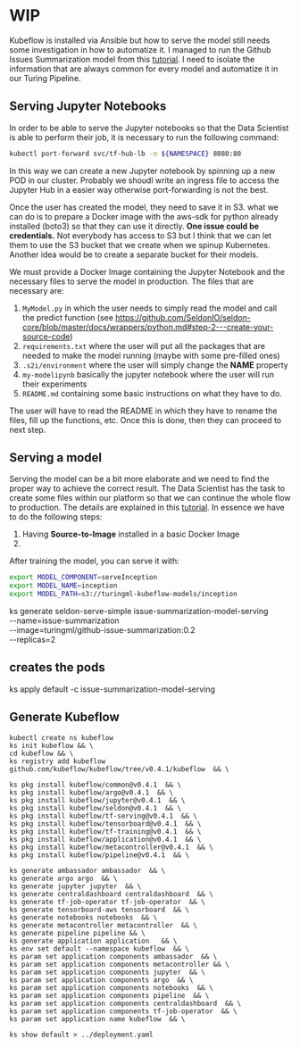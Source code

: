 # WIP

Kubeflow is installed via Ansible but how to serve the model still needs some investigation in how to automatize it.
I managed to run the Github Issues Summarization model from this [tutorial](https://aws.amazon.com/it/blogs/opensource/kubeflow-amazon-eks/). I need to isolate the information that are always common for every model and automatize it in our Turing Pipeline.

## Serving Jupyter Notebooks

In order to be able to serve the Jupyter notebooks so that the Data Scientist is able to perform their job, it is necessary to run the following command:

```bash
kubectl port-forward svc/tf-hub-lb -n ${NAMESPACE} 8080:80
```

In this way we can create a new Jupyter notebook by spinning up a new POD in our cluster. Probably we shoudl write an ingress file to access the Jupyter Hub in a easier way otherwise port-forwarding is not the best.



Once the user has created the model, they need to save it in S3. what we can do is to prepare a Docker image with the aws-sdk for python already installed (boto3) so that they can use it directly. **One issue could be credentials.** Not everybody has access to S3 but I think that we can let them to use the S3 bucket that we create when we spinup Kubernetes. Another idea would be to create a separate bucket for their models.

We must provide a Docker Image containing the Jupyter Notebook and the necessary files to serve the model in production. The files that are necessary are:

1. `MyModel.py` in which the user needs to simply read the model and call the predict function (see https://github.com/SeldonIO/seldon-core/blob/master/docs/wrappers/python.md#step-2---create-your-source-code)
2. `requirements.txt` where the user will put all the packages that are needed to make the model running (maybe with some pre-filled ones)
3. `.s2i/environment` where the user will simply change the **NAME** property
4. `my-modelipynb` basically the jupyter notebook where the user will run their experiments
5. `README.md` containing some basic instructions on what they have to do.

The user will have to read the README in which they have to rename the files, fill up the functions, etc. Once this is done, then they can proceed to next step.


## Serving a model

Serving the model can be a bit more elaborate and we need to find the proper way to achieve the correct result. The Data Scientist has the task to create some files within our platform so that we can continue the whole flow to production. The details are explained in this [tutorial](https://github.com/SeldonIO/seldon-core/blob/master/docs/wrappers/python.md). In essence we have to do the following steps:

1. Having **Source-to-Image** installed in a basic Docker Image
2. 
<!-- . Once the user drag-n-drop the model into the Playground and click **Deploy** a wercker pipeline will start -->


After training the model, you can serve it with:

```bash
export MODEL_COMPONENT=serveInception
export MODEL_NAME=inception
export MODEL_PATH=s3://turingml-kubeflow-models/inception
```

ks generate seldon-serve-simple issue-summarization-model-serving \
--name=issue-summarization \
--image=turingml/github-issue-summarization:0.2 \
--replicas=2

## creates the pods
ks apply default -c issue-summarization-model-serving

## Generate Kubeflow

```shell
kubectl create ns kubeflow
ks init kubeflow && \
cd kubeflow && \
ks registry add kubeflow github.com/kubeflow/kubeflow/tree/v0.4.1/kubeflow  && \

ks pkg install kubeflow/common@v0.4.1  && \
ks pkg install kubeflow/argo@v0.4.1  && \
ks pkg install kubeflow/jupyter@v0.4.1  && \
ks pkg install kubeflow/seldon@v0.4.1  && \
ks pkg install kubeflow/tf-serving@v0.4.1  && \
ks pkg install kubeflow/tensorboard@v0.4.1  && \
ks pkg install kubeflow/tf-training@v0.4.1  && \
ks pkg install kubeflow/application@v0.4.1  && \
ks pkg install kubeflow/metacontroller@v0.4.1  && \
ks pkg install kubeflow/pipeline@v0.4.1  && \

ks generate ambassador ambassador  && \
ks generate argo argo  && \
ks generate jupyter jupyter  && \
ks generate centraldashboard centraldashboard  && \
ks generate tf-job-operator tf-job-operator  && \
ks generate tensorboard-aws tensorboard  && \
ks generate notebooks notebooks  && \
ks generate metacontroller metacontroller  && \
ks generate pipeline pipeline && \
ks generate application application   && \
ks env set default --namespace kubeflow  && \
ks param set application components ambassador  && \
ks param set application components metacontroller && \
ks param set application components jupyter  && \
ks param set application components argo  && \
ks param set application components notebooks  && \
ks param set application components pipeline  && \
ks param set application components centraldashboard  && \
ks param set application components tf-job-operator  && \
ks param set application name kubeflow  && \

ks show default > ../deployment.yaml
```